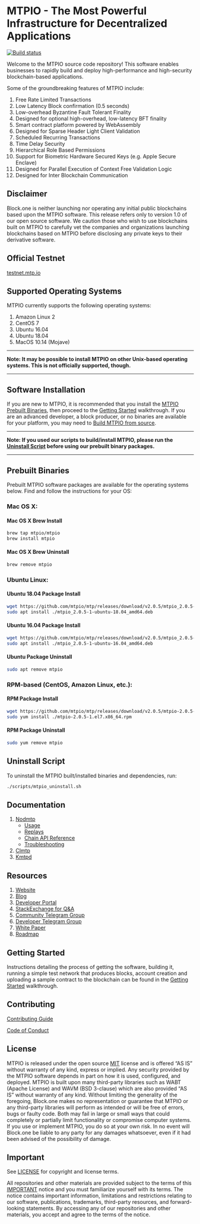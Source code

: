 
# MTPIO - The Most Powerful Infrastructure for Decentralized Applications

[![Build status](https://badge.buildkite.com/370fe5c79410f7d695e4e34c500b4e86e3ac021c6b1f739e20.svg?branch=master)](https://buildkite.com/MTPIO/mtpio)

Welcome to the MTPIO source code repository! This software enables businesses to rapidly build and deploy high-performance and high-security blockchain-based applications.

Some of the groundbreaking features of MTPIO include:

1. Free Rate Limited Transactions
1. Low Latency Block confirmation (0.5 seconds)
1. Low-overhead Byzantine Fault Tolerant Finality
1. Designed for optional high-overhead, low-latency BFT finality
1. Smart contract platform powered by WebAssembly
1. Designed for Sparse Header Light Client Validation
1. Scheduled Recurring Transactions
1. Time Delay Security
1. Hierarchical Role Based Permissions
1. Support for Biometric Hardware Secured Keys (e.g. Apple Secure Enclave)
1. Designed for Parallel Execution of Context Free Validation Logic
1. Designed for Inter Blockchain Communication

## Disclaimer

Block.one is neither launching nor operating any initial public blockchains based upon the MTPIO software. This release refers only to version 1.0 of our open source software. We caution those who wish to use blockchains built on MTPIO to carefully vet the companies and organizations launching blockchains based on MTPIO before disclosing any private keys to their derivative software.

## Official Testnet

[testnet.mtp.io](https://testnet.mtp.io/)

## Supported Operating Systems

MTPIO currently supports the following operating systems:  

1. Amazon Linux 2
2. CentOS 7
3. Ubuntu 16.04
4. Ubuntu 18.04
5. MacOS 10.14 (Mojave)

---

**Note: It may be possible to install MTPIO on other Unix-based operating systems. This is not officially supported, though.**

---

## Software Installation

If you are new to MTPIO, it is recommended that you install the [MTPIO Prebuilt Binaries](#prebuilt-binaries), then proceed to the [Getting Started](https://developers.mtp.io/mtpio-home/docs) walkthrough. If you are an advanced developer, a block producer, or no binaries are available for your platform, you may need to [Build MTPIO from source](https://mtpio.github.io/mtp/latest/install/build-from-source).

---

**Note: If you used our scripts to build/install MTPIO, please run the [Uninstall Script](#uninstall-script) before using our prebuilt binary packages.**

---

## Prebuilt Binaries

Prebuilt MTPIO software packages are available for the operating systems below. Find and follow the instructions for your OS:

### Mac OS X:

#### Mac OS X Brew Install
```sh
brew tap mtpio/mtpio
brew install mtpio
```
#### Mac OS X Brew Uninstall
```sh
brew remove mtpio
```

### Ubuntu Linux:

#### Ubuntu 18.04 Package Install
```sh
wget https://github.com/mtpio/mtp/releases/download/v2.0.5/mtpio_2.0.5-1-ubuntu-18.04_amd64.deb
sudo apt install ./mtpio_2.0.5-1-ubuntu-18.04_amd64.deb
```
#### Ubuntu 16.04 Package Install
```sh
wget https://github.com/mtpio/mtp/releases/download/v2.0.5/mtpio_2.0.5-1-ubuntu-16.04_amd64.deb
sudo apt install ./mtpio_2.0.5-1-ubuntu-16.04_amd64.deb
```
#### Ubuntu Package Uninstall
```sh
sudo apt remove mtpio
```

### RPM-based (CentOS, Amazon Linux, etc.):

#### RPM Package Install
```sh
wget https://github.com/mtpio/mtp/releases/download/v2.0.5/mtpio-2.0.5-1.el7.x86_64.rpm
sudo yum install ./mtpio-2.0.5-1.el7.x86_64.rpm
```
#### RPM Package Uninstall
```sh
sudo yum remove mtpio
```

## Uninstall Script
To uninstall the MTPIO built/installed binaries and dependencies, run:
```sh
./scripts/mtpio_uninstall.sh
```

## Documentation
1. [Nodmtp](http://mtpio.github.io/mtp/latest/nodmtp/)
    - [Usage](http://mtpio.github.io/mtp/latest/nodmtp/usage/index)
    - [Replays](http://mtpio.github.io/mtp/latest/nodmtp/replays/index)
    - [Chain API Reference](http://mtpio.github.io/mtp/latest/nodmtp/plugins/chain_api_plugin/api-reference/index)
    - [Troubleshooting](http://mtpio.github.io/mtp/latest/nodmtp/troubleshooting/index)
1. [Clmtp](http://mtpio.github.io/mtp/latest/clmtp/)
1. [Kmtpd](http://mtpio.github.io/mtp/latest/kmtpd/)

## Resources
1. [Website](https://mtp.io)
1. [Blog](https://medium.com/mtpio)
1. [Developer Portal](https://developers.mtp.io)
1. [StackExchange for Q&A](https://mtpio.stackexchange.com/)
1. [Community Telegram Group](https://t.me/MTPProject)
1. [Developer Telegram Group](https://t.me/joinchat/EaEnSUPktgfoI-XPfMYtcQ)
1. [White Paper](https://github.com/MTPIO/Documentation/blob/master/TechnicalWhitePaper.md)
1. [Roadmap](https://github.com/MTPIO/Documentation/blob/master/Roadmap.md)

<a name="gettingstarted"></a>
## Getting Started
Instructions detailing the process of getting the software, building it, running a simple test network that produces blocks, account creation and uploading a sample contract to the blockchain can be found in the [Getting Started](https://developers.mtp.io/welcome/latest/getting-started) walkthrough.

## Contributing

[Contributing Guide](./CONTRIBUTING.md)

[Code of Conduct](./CONTRIBUTING.md#conduct)

## License

MTPIO is released under the open source [MIT](./LICENSE) license and is offered “AS IS” without warranty of any kind, express or implied. Any security provided by the MTPIO software depends in part on how it is used, configured, and deployed. MTPIO is built upon many third-party libraries such as WABT (Apache License) and WAVM (BSD 3-clause) which are also provided “AS IS” without warranty of any kind. Without limiting the generality of the foregoing, Block.one makes no representation or guarantee that MTPIO or any third-party libraries will perform as intended or will be free of errors, bugs or faulty code. Both may fail in large or small ways that could completely or partially limit functionality or compromise computer systems. If you use or implement MTPIO, you do so at your own risk. In no event will Block.one be liable to any party for any damages whatsoever, even if it had been advised of the possibility of damage.  

## Important

See [LICENSE](./LICENSE) for copyright and license terms.

All repositories and other materials are provided subject to the terms of this [IMPORTANT](./IMPORTANT.md) notice and you must familiarize yourself with its terms.  The notice contains important information, limitations and restrictions relating to our software, publications, trademarks, third-party resources, and forward-looking statements.  By accessing any of our repositories and other materials, you accept and agree to the terms of the notice.
